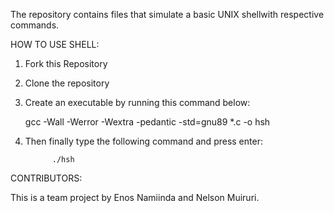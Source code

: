 The repository contains files that simulate a basic UNIX shellwith respective commands.


HOW TO USE SHELL:

1. Fork this Repository
2. Clone the repository
3. Create an executable by running this command below:

      gcc -Wall -Werror -Wextra -pedantic -std=gnu89 *.c -o hsh

4. Then finally type the following command and press enter:
       
             ./hsh



CONTRIBUTORS:

This is a team project by Enos Namiinda and Nelson Muiruri.
